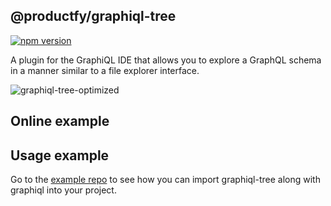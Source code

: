 ## @productfy/graphiql-tree

[![npm version](https://img.shields.io/npm/v/@productfy/graphiql-tree.svg?style=flat)](https://npmjs.com/package/@productfy/graphiql-tree "View this project on npm")

A plugin for the GraphiQL IDE that allows you to explore a GraphQL schema in a manner similar to
a file explorer interface.

![graphiql-tree-optimized](https://user-images.githubusercontent.com/4228012/110411430-66beb000-803f-11eb-9125-99bc43b92adb.gif)


## Online example

## Usage example

Go to the [example repo](https://github.com/productfy/graphiql-tree-example) to see how you can
import graphiql-tree along with graphiql into your project.
